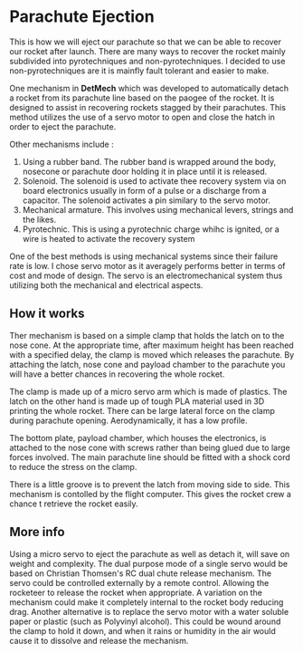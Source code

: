# Parachute Ejection

This is how we will eject our parachute so that we can be able to recover our rocket after launch. There are many ways to recover the rocket mainly subdivided into pyrotechniques and non-pyrotechniques. I decided to use non-pyrotechniques are it is mainfly fault tolerant and easier to make.

One mechanism in **DetMech** which was developed to automatically detach a rocket from its parachute line based on the paogee of the rocket. It is designed to assist in recovering rockets stagged by their parachutes. This method utilizes the use of a servo motor to open and close the hatch in order to eject the parachute.

Other mechanisms include :

1. Using a rubber band. The rubber band is wrapped around the body, nosecone or parachute door holding it in place until it is released.
2. Solenoid. The solenoid is used to activate thee recovery system via on board electronics usually in form of a pulse or a discharge from a capacitor. The solenoid activates a pin similary to the servo motor.
3. Mechanical armature. This involves using mechanical levers, strings and the likes.
4. Pyrotechnic. This is using a pyrotechnic charge whihc is ignited, or a wire is heated to activate the recovery system

One of the best methods is using mechanical systems since their failure rate is low. I chose servo motor as it averagely performs better in terms of cost and mode of design. The servo is an electromechanical system thus utilizing both the mechanical and electrical aspects.

## How it works

Ther mechanism is based on a simple clamp that holds the latch on to the nose cone. At the appropriate time, after maximum height has been reached with a specified delay, the clamp is moved which releases the parachute. By attaching the latch, nose cone and payload chamber to the parachute you will have a better chances in recovering the whole rocket.

The clamp is made up of a micro servo arm which is made of plastics. The latch on the other hand is made up of tough PLA material used in 3D printing the whole rocket. There can be large lateral force on the clamp during parachute opening. Aerodynamically, it has a low profile.

The bottom plate, payload chamber, which houses the electronics, is attached to the nose cone with screws rather than being glued due to large forces involved. The main parachute line should be fitted with a shock cord to reduce the stress on the clamp.

There is a little groove is to prevent the latch from moving side to side. This mechanism is contolled by the flight computer. This gives the rocket crew a chance t retrieve the rocket easily.

## More info

Using a micro servo to eject the parachute as well as detach it, will save on weight and complexity. The dual purpose mode of a single servo would be based on Christian Thomsen's RC dual chute release mechanism.
The servo could be controlled externally by a remote control. Allowing the rocketeer to release the rocket when appropriate.
A variation on the mechanism could make it completely internal to the rocket body reducing drag.
Another alternative is to replace the servo motor with a water soluble paper or plastic (such as Polyvinyl alcohol). This could be wound around the clamp to hold it down, and when it rains or humidity in the air would cause it to dissolve and release the mechanism.
